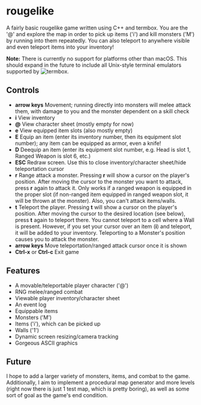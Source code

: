 # rougelike

A fairly basic rougelike game written using C++ and termbox. You are the '@' and explore the map in order
to pick up items ('i') and kill monsters ('M') by running into them repeatedly. You can also teleport to anywhere
visible and even teleport items into your inventory!

**Note:** There is currently no support for platforms other than macOS. This should expand in the future to include
all Unix-style terminal emulators supported by ![termbox](https://github.com/nsf/termbox).

## Controls

- **arrow keys** Movement; running directly into monsters will melee attack them, with damage to you and
the monster dependent on a skill check
- **i** View inventory
- **@** View character sheet (mostly empty for now)
- **e** View equipped item slots (also mostly empty)
- **E** Equip an item (enter its inventory number, then its equipment slot number); any item
  can be equipped as armor, even a knife!
- **D** Deequip an item (enter its equipment slot number, e.g. Head is slot 1, Ranged Weapon is slot 6, etc.)
- **ESC** Redraw screen. Use this to close inventory/character sheet/hide teleportation cursor
- **r** Range attack a monster. Pressing **r** will show a cursor on the player's position. After
moving the cursor to the monster you want to attack, press **r** again to attack it. Only works if
a ranged weapon is equipped in the proper slot (if non-ranged item equipped in ranged weapon slot,
it will be thrown at the monster). Also, you can't attack items/walls.
- **t** Teleport the player. Pressing **t** will show a cursor on the player's position. After
moving the cursor to the desired location (see below), press **t** again to teleport there. You cannot
teleport to a cell where a Wall is present. However, if you set your cursor over an item (**i**) and
teleport, it will be added to your inventory. Teleporting to a Monster's position causes you to attack the monster.
- **arrow keys** Move teleportation/ranged attack cursor once it is shown
- **Ctrl-x** or **Ctrl-c** Exit game

## Features

- A movable/teleportable player character ('@')
- RNG melee/ranged combat
- Viewable player inventory/character sheet
- An event log
- Equippable items
- Monsters ('M')
- Items ('i'), which can be picked up
- Walls ('1')
- Dynamic screen resizing/camera tracking
- Gorgeous ASCII graphics

## Future

I hope to add a larger variety of monsters, items, and combat to the game. Additionally, I aim to
implement a procedural map generator and more levels (right now there is just 1 test map, which is pretty boring),
as well as some sort of goal as the game's end condition.
